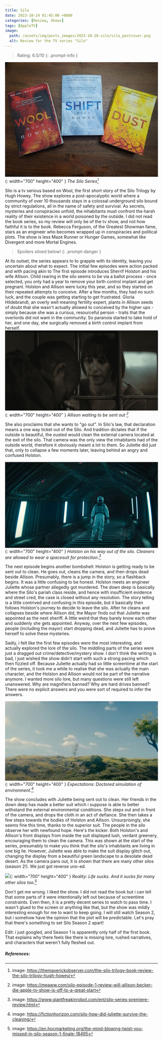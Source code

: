 ```yaml
---
title: Silo
date: 2023-10-24 01:45:00 +0800
categories: [Review, Shows]
tags: [AppleTV]
image:
  path: /assets/img/posts_images/2023-10-28-silo/silo_postcover.png
  alt: Review for the TV series "Silo"
---
```


> Rating: 6.5/10
{: .prompt-info }

![](/assets/img/posts_images/2023-10-28-silo/Photo-Silo-Trilogy-books.jpg){: width="700" height="400" } 
_The Silo Series[^footnote1]_

Silo is a tv serious based on Wool, the first short story of the Silo Trilogy by Hugh Howey. The show explores a post-apocalyptic world where a community of over 10 thousands stays in a colossal underground silo bound by strict regulations, all in the name of safety and survival. As secrets, mysteries and conspiracies unfold, the inhabitants must confront the harsh reality of their existence in a world poisoned by the outside. I did not read the book series, so my review will only be of the tv show, and not how faithful it is to the book. Rebecca Ferguson, of the Greatest Showman fame, stars as an engineer who becomes wrapped up in conspiracies and political plots. The show is less Maze Runner or Hunger Games, somewhat like Divergent and more Mortal Engines. 
  
> Spoilers siloed below!
{: .prompt-danger }




At its outset, the series appears to to grapple with its identity, leaving you uncertain about what to expect. The initial few episodes were action packed and with pacing akin to  The first episode introduces Sherrif Holston and his wife Allison. Child rearing in the silo seems to be via a ballot process - once selected, you only had a year to remove your birth control implant and get pregnant. Holston and Allison were lucky this year, and so they started on their repeated attempts to conceive. After a few months, they had no such luck, and the couple was getting starting to get frustrated. Gloria Hildebrandt, an overly well meaning fertility expert, plants in Allison seeds of doubt that she wasn't actually allowed to conceived by the higher ups - simply because she was a curious, resourceful person - traits that the overlords did not want in the community. So paranoia started to take hold of her, and one day, she surgically removed a birth control implant from herself. 
![](/assets/img/posts_images/2023-10-28-silo/allison.png){: width="700" height="400" } 
_Allison waiting to be sent out [^footnote2]_

She also proclaims that she wants to "go out". In Silo's law, that declaration means a one way ticket out of the Silo. And tradition dictates that if the outside is beautiful, the ousted would clean the external camera located at the exit of the silo. That camera was the only view the inhabitants had of the outside world, therefore it obviously meant a lot to them. So Juliette did just that, only to collapse a few moments later, leaving behind an angry and confused Holston.


![](/assets/img/posts_images/2023-10-28-silo/holston_suit_clean.jpg){: width="700" height="400" } 
_Holston on his way out of the silo. Cleaners are allowed to wear a spacesuit for protection.[^footnote3]_

The next episode begins another bombshell: Holston is getting ready to be sent out to clean. He goes out, cleans the camera, and then drops dead beside Allison. Presumably, there is a jump in the story, so a flashback begins. It was a little confusing to be honest. Holston meets an engineer Juliette whose partner allegedly got murdered. The down deep is basically where the Silo's pariah class reside, and hence with insufficient evidence and street cred, the case is closed without any resolution. The story telling is a little contrived and confusing in this episode, but it basically then follows Holston's journey to decide to leave the silo. After he cleans and collapses beside where Allison did, the Mayor finds out that Juliette was appointed as the next sheriff. A little weird that they barely know each other and suddenly she gets appointed. Anyway, over the next few episodes, people (including the mayor) start dropping dead, and Juliette has to prove herself to solve these mysteries. 

Sadly, i felt like the first few episodes were the most interesting, and actually explored the lore of the silo. The middling parts of the series were just a dragged out crime/detective/mystery show. I don't think the writing is bad, i just wished the show didn't start with such a strong pacing which then fizzled off. Because Juliette actually had so little screentime at the start of the series, it took me a while to realise that she was actually the main character, and the Holston and Allison would not be part of the narrative anymore. I wanted more silo lore, but many questions were still left unanswered. Why are magnifiers banned? Why are hard drives banned? There were no explicit answers and you were sort of required to infer the answers.  

![](/assets/img/posts_images/2023-10-28-silo/silo_outside_green.webp){: width="700" height="400" } 
_Expectations: Doctored simulation of environment.[^footnote4]_


The show concludes with Juliette being sent out to clean. Her friends in the down deep has made a better suit which i suppose is able to better withstand the external environmental conditions. She steps out and in front of the camera, and drops the cloth in an act of defiance. She then takes a few steps towards the bodies of Holston and Allison. Unsurprisingly, she seems fine this time, thanks to the superior suit. The people in the silo observe her with newfound hope. Here's the kicker. Both Holston's and Allison's front displays from inside the suit displayed lush, verdant greenery, encouraging them to clean the camera. This was shown at the start of the series, presumably to make you think that the silo's inhabitants are living in one big lie. However, Juliette was able to make the suit display glitch out, changing the display from a beautiful green landscape to a desolate dead desert. As the camera pans out, it is shown that there are many other silos (season 2!). We just got reverse uno-ed.

![](/assets/img/posts_images/2023-10-28-silo/ending_other_silos.avif){: width="700" height="400" } 
_Reality: Life sucks. And it sucks for many other silos too.[^footnote5]_


Don't get me wrong. I liked the show. I did not read the book but i can tell that some parts of it were intentionally left out because of screentime constraints. Even then, it is a pretty decent series to watch to pass time. I wasn't glued to the screen or anything like that, but the show was mildly interesting enough for me to want to keep going. I will still watch Season 2, but i somehow have the opinion that the plot will be predictable. Let's pray that there's something to set Silo Season 2 apart! 

Edit: i just googled, and Season 1 is apparently only half of the first book. That explains why there feels like there is missing lore, rushed narratives, and characters that weren't fully fleshed out.







##### References:
[^footnote1]: image: <https://themaverickobserver.com/the-silo-trilogy-book-review-the-silo-trilogy-hugh-howey/>
[^footnote2]: image: <https://meaww.com/silo-episode-1-review-will-allison-becker-die-apple-tv-show-is-off-to-a-great-start>
[^footnote3]: image: <https://www.giantfreakinrobot.com/ent/silo-series-premiere-review.html>
[^footnote4]: image: <https://fictionhorizon.com/silo-how-did-juliette-survive-the-cleaning/>
[^footnote5]: image: <https://en.hocmarketing.org/the-mind-blowing-twist-you-missed-in-silo-season-1-finale-18495>